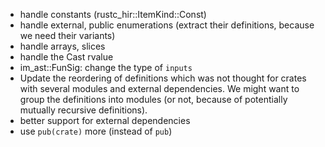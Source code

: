 * handle constants (rustc_hir::ItemKind::Const)
* handle external, public enumerations (extract their definitions, because
  we need their variants)
* handle arrays, slices
* handle the Cast rvalue
* im_ast::FunSig: change the type of `inputs`
* Update the reordering of definitions which was not thought for crates with
  several modules and external dependencies. We might want to group the
  definitions into modules (or not, because of potentially mutually recursive
  definitions).
* better support for external dependencies
* use `pub(crate)` more (instead of `pub`)
